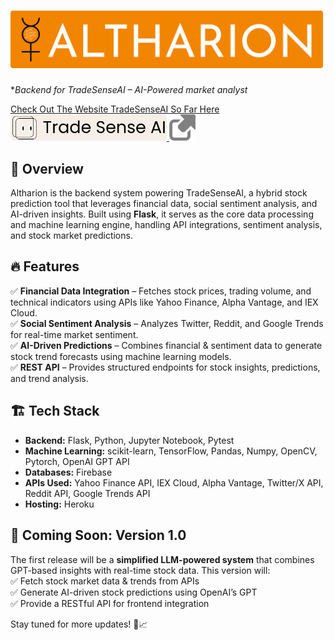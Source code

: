 # <img src="./assets/logo-w-text.svg" alt="Home" width="500"/> 
**Backend for TradeSenseAI – AI-Powered market analyst*  

<a href="https://trade-sense-ai-sigma.vercel.app">Check Out The Website TradeSenseAI So Far Here
</br>
<img src="./assets/tsai.svg" alt="logo" width="250"/> 
<img src="./assets/linkgrey.png" alt="Home" width="42"/>
</a>

## 📌 Overview  
Altharion is the backend system powering TradeSenseAI, a hybrid stock prediction tool that leverages financial data, social sentiment analysis, and AI-driven insights. Built using **Flask**, it serves as the core data processing and machine learning engine, handling API integrations, sentiment analysis, and stock market predictions.  

## 🔥 Features  
✅ **Financial Data Integration** – Fetches stock prices, trading volume, and technical indicators using APIs like Yahoo Finance, Alpha Vantage, and IEX Cloud.  
✅ **Social Sentiment Analysis** – Analyzes Twitter, Reddit, and Google Trends for real-time market sentiment.  
✅ **AI-Driven Predictions** – Combines financial & sentiment data to generate stock trend forecasts using machine learning models.  
✅ **REST API** – Provides structured endpoints for stock insights, predictions, and trend analysis.  

## 🏗️ Tech Stack  
- **Backend:** Flask, Python, Jupyter Notebook, Pytest
- **Machine Learning:** scikit-learn, TensorFlow, Pandas, Numpy, OpenCV, Pytorch, OpenAI GPT API
- **Databases:** Firebase
- **APIs Used:** Yahoo Finance API, IEX Cloud, Alpha Vantage, Twitter/X API, Reddit API, Google Trends API
- **Hosting:** Heroku

## 🔮 Coming Soon: Version 1.0  
The first release will be a **simplified LLM-powered system** that combines GPT-based insights with real-time stock data. This version will:  
✅ Fetch stock market data & trends from APIs  
✅ Generate AI-driven stock predictions using OpenAI’s GPT  
✅ Provide a RESTful API for frontend integration  

Stay tuned for more updates! 🚀📈